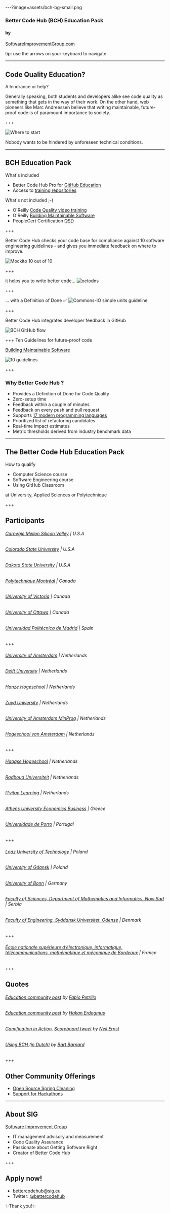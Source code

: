 ---?image=assets/bch-bg-small.png

### Better Code Hub (BCH) Education Pack
#### by
[SoftwareImprovementGroup.com](https://www.softwareimprovementgroup.com/power-tool-set/)

tip: use the arrows on your keyboard to navigate

---

## Code Quality Education?

<span class="primary">A hindrance or help?</span> 

Generally speaking, both students and developers alike see code quality as something that gets in the way of their work. On the other hand, web pioneers like Marc Andreessen believe that writing maintainable, future-proof code is of paramount importance to society.


+++

![Where to start](assets/legacy-code.png)

Nobody wants to be hindered by <span class="primary">unforeseen</span> technical conditions. 


---

## BCH Education Pack 

<span class="primary">What's included</span>

- Better Code Hub Pro for [GitHub Education](https://education.github.com/pack)
- Access to [training repositories](https://github.com/bettercodehubtraining)

<span class="primary">What's not included ;-)</span>

- O'Reilly [Code Quality video training](https://player.oreilly.com/videos/9781491950791)
- O'Reilly [Building Maintainable Software](https://shop.oreilly.com/product/0636920049159.do)
- PeopleCert Certification [QSD](http://comm.peoplecert.org/IBD/QSD)


+++

Better Code Hub checks your code base for <span class="primary">compliance</span> against 10 <span class="primary">software engineering</span> guidelines - and gives you immediate feedback on where to <span class="primary">improve</span>.

![Mockito 10 out of 10](assets/mockito-10-out-of-10.png)


+++

it helps you to <span class="primary">write</span> better code... 
![octodns](assets/octodns.jpg)



+++

... with a Definition of Done ✅
![Commons-IO simple units guideline](assets/commons-io-simple-units-guideline.png)


+++

Better Code Hub integrates <span class="primary">developer feedback</span> in GitHub

![BCH GitHub flow](assets/bch-github-flow.png)


+++
Ten Guidelines for future-proof code

[Building Maintainable Software](https://shop.oreilly.com/product/0636920049159.do)

![10 guidelines](assets/bms-cover.png)

+++

### Why Better Code Hub ?

- Provides a Definition of Done for Code Quality 
- Zero-setup time
- Feedback within a couple of minutes
- Feedback on every push and pull request
- Supports [17 modern programming languages](https://bettercodehub.com/docs/configuration-manual#configuringprogramminglanguages)
- Prioritized list of refactoring candidates
- Real-time impact estimates
- Metric thresholds derived from industry benchmark data

---

## The Better Code Hub Education Pack 

<span class="primary">How to qualify</span> 

- Computer Science course 
- Software Engineering course
- Using GitHub Classroom

at <span class="primary">University, Applied Sciences or Polytechnique</span>

+++

## Participants

###### [Carnegie Mellon Silicon Valley](https://github.com/cmusv-fse) | U.S.A
###### [Colorado State University](https://github.com/csu2017sp314/)  | U.S.A
###### [Dakota State University](https://github.com/dsu-cs/)  | U.S.A
###### [Polytechnique Montréal](https://github.com/poly-log8371) | Canada
###### [University of Victoria](https://github.com/SENG330-17) | Canada
###### [University of Ottawa](https://github.com/AES-Outreach) | Canada
###### [Universidad Politécnica de Madrid](https://github.com/ETSISI-EMS) | Spain

+++

###### [University of Amsterdam](https://github.com/software-engineering-amsterdam) | Netherlands
###### [Delft University](https://github.com/software-engineering-methods) | Netherlands
###### [Hanze Hogeschool](https://github.com/hanzehogeschoolSICT) | Netherlands
###### [Zuyd University](https://github.com/ZuydUniversity) | Netherlands
###### [University of Amsterdam MinProg](https://github.com/minprog) | Netherlands
###### [Hogeschool van Amsterdam](https://github.com/hva-makeitwork) | Netherlands

+++

###### [Haagse Hogeschool](https://github.com/gameoftrades) | Netherlands
###### [Radboud Universiteit](https://github.com/giphouse) | Netherlands
###### [ITvitae Learning](https://github.com/itvitae-software-developer) | Netherlands
###### [Athens University Economics Business](https://github.com/dmst-sweng) | Greece
###### [Universidade de Porto](https://github.com/bch-feup-ooplab) | Portugal

+++

###### [Lodz University of Technology](https://github.com/lodz-university-of-technology-masi) | Poland
###### [University of Gdansk](https://github.com/TestowanieJAVA2017-2018Gr2) | Poland
###### [University of Bonn](https://github.com/SmartDataAnalytics/) | Germany
###### [Faculty of Sciences, Department of Mathematics and Informatics, Novi Sad](https://github.com/SoftwareQualityLab) | Serbia
###### [Faculty of Engineering, Syddansk Universitet, Odense](https://github.com/sweat-tek) | Denmark

+++

###### [École nationale supérieure d’électronique, informatique, télécommunications, mathématique et mécanique de Bordeaux](https://github.com/EnseirbTelecom) | France


+++
## Quotes

######  [Education community post](https://education.github.community/t/a-proposed-add-on-for-code-quality-in-software-engineering-courses-using-github/9067/5) by [Fabio Petrillo](https://github.com/petrillo)
######  [Education community post](https://education.github.community/t/a-proposed-add-on-for-code-quality-in-software-engineering-courses-using-github/9067/6) by [Hakan Erdogmus](https://github.com/erdogmush)
###### [Gamification in Action](https://raw.githubusercontent.com/BetterCodeHubTraining/Edu-Pack/master/assets/studentcomment.jpg), [Scoreboard tweet](https://twitter.com/neilernst/status/940721095434313728) by [Neil Ernst](https://github.com/neilernst)
###### [Using BCH (in Dutch)](https://www.bartbarnard.nl/blog/?p=811) by [Bart Barnard](https://github.com/bart314) 


+++


## Other Community Offerings

- [Open Source Spring Cleaning](https://opensourcespringcleaning.github.io/)
- [Support for Hackathons](https://dev.to/jstvssr/how-a-hackathon-appreciates-quality-code)

---
## About SIG
[<span class="primary">Software Improvement Group</span>](https://sig.eu) 

- IT management advisory and measurement
- Code Quality Assurance
- Passionate about Getting Software Right
- Creator of Better Code Hub

+++

## Apply now!

- <bettercodehub@sig.eu>
- Twitter: [@bettercodehub](https://twitter.com/bettercodehub)

✨<span class="primary">Thank you!</span>✨



